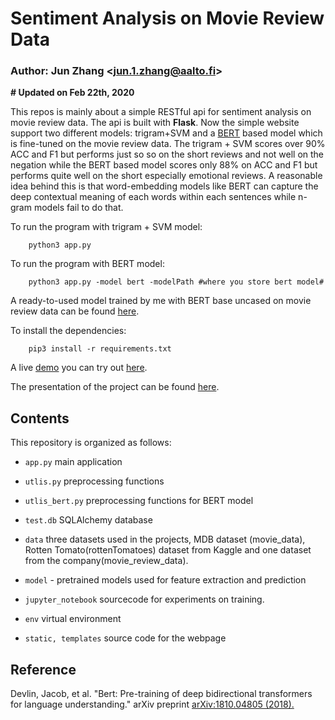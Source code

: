 # Sentiment Analysis on Movie Review Data
### Author: Jun Zhang \<jun.1.zhang@aalto.fi>

**\# Updated on Feb 22th, 2020**  

This repos is mainly about a simple RESTful api for sentiment analysis on movie review data. The api is built with **Flask**. Now the simple website support two different models: trigram+SVM and a [BERT](https://github.com/google-research/bert) based model which is fine-tuned on the movie review data. The trigram + SVM scores over 90% ACC and F1 but performs just so so on the short reviews and not well on the negation while the BERT based model scores only 88% on ACC and F1 but performs quite well on the short especially emotional reviews. A reasonable idea behind this is that word-embedding models like BERT can capture the deep contextual meaning of each words within each sentences while n-gram models fail to do that.  

To run the program with trigram + SVM model:

        python3 app.py

To run the program with BERT model:

        python3 app.py -model bert -modelPath #where you store bert model#

A ready-to-used model trained by me with BERT base uncased on movie review data can be found [here](https://drive.google.com/drive/folders/1Fb-bwNUewYckwTQVu3A0pwkAK2znVex8?usp=sharing).

To install the dependencies:

        pip3 install -r requirements.txt

A live [demo](http://52.156.250.103:5000/) you can try out [here](http://52.156.250.103:5000/).

The presentation of the project can be found [here](https://docs.google.com/presentation/d/1mENl24uh39z9Ett99aFVKVXii-qRruEmsRaLOm6jhvk/edit?usp=sharing).

## Contents

This repository is organized as follows:

 * `app.py` main application

 * `utlis.py` preprocessing functions

  * `utlis_bert.py` preprocessing functions for BERT model

 * `test.db` SQLAlchemy database

 * `data` three datasets used in the projects, MDB dataset (movie_data), Rotten Tomato(rottenTomatoes) dataset from Kaggle and one dataset from the company(movie_review_data).

 * `model` - pretrained models used for feature extraction and prediction

 * `jupyter_notebook` sourcecode for experiments on training.

 * `env` virtual environment

 * `static, templates` source code for the webpage


 ## Reference

Devlin, Jacob, et al. "Bert: Pre-training of deep bidirectional transformers for language understanding." arXiv preprint [arXiv:1810.04805 (2018).](https://arxiv.org/abs/1810.04805)
